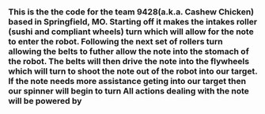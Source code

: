 ### This is the the code for the team 9428(a.k.a. Cashew Chicken) based in Springfield, MO. Starting off it makes the intakes roller (sushi and compliant wheels) turn which will allow for the note to enter the robot. Following the next set of rollers turn allowing the belts to futher allow the note into the stomach of the robot. The belts will then drive the note into the flywheels which will turn to shoot the note out of the robot into our target. If the note needs more assistance geting into our target then our spinner will begin to turn All actions dealing with the note will be powered by 